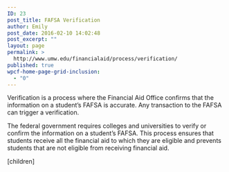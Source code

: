 ```yaml
---
ID: 23
post_title: FAFSA Verification
author: Emily
post_date: 2016-02-10 14:02:48
post_excerpt: ""
layout: page
permalink: >
  http://www.umw.edu/financialaid/process/verification/
published: true
wpcf-home-page-grid-inclusion:
  - "0"
---
```

Verification is a process where the Financial Aid Office confirms that the information on a student’s FAFSA is accurate. Any transaction to the FAFSA can trigger a verification.

The federal government requires colleges and universities to verify or confirm the information on a student’s FAFSA. This process ensures that students receive all the financial aid to which they are eligible and prevents students that are not eligible from receiving financial aid.

[children]